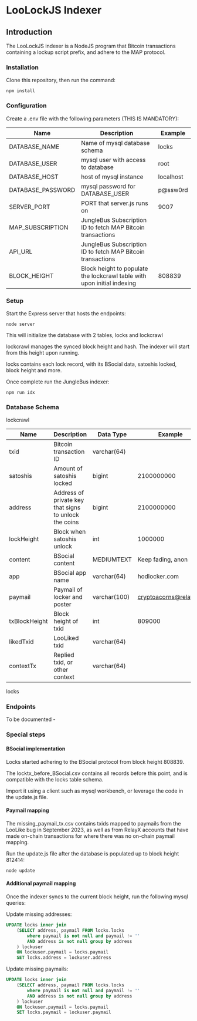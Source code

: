 # LooLockJS Indexer

## Introduction

The LooLockJS indexer is a NodeJS program that Bitcoin transactions containing a lockup script prefix, and adhere to the MAP protocol.

### Installation

Clone this repository, then run the command:

```npm install```

### Configuration

Create a .env file with the following parameters (THIS IS MANDATORY):

| Name | Description | Example |
| ----------- | ----------- | ----------- |
| DATABASE_NAME | Name of mysql database schema | locks |
| DATABASE_USER | mysql user with access to database | root |
| DATABASE_HOST | host of mysql instance | localhost |
| DATABASE_PASSWORD | mysql password for DATABASE_USER | p@ssw0rd |
| SERVER_PORT | PORT that server.js runs on | 9007 |
| MAP_SUBSCRIPTION | JungleBus Subscription ID to fetch MAP Bitcoin transactions | |
| API_URL | JungleBus Subscription ID to fetch MAP Bitcoin transactions | |
| BLOCK_HEIGHT | Block height to populate the lockcrawl table with upon initial indexing | 808839 | 

### Setup

Start the Express server that hosts the endpoints:

```node server```

This will initialize the database with 2 tables, locks and lockcrawl

lockcrawl manages the synced block height and hash. The indexer will start from this height upon running.

locks contains each lock record, with its BSocial data, satoshis locked, block height and more.

Once complete run the JungleBus indexer:

```npm run idx```

### Database Schema

lockcrawl

| Name | Description | Data Type | Example |
| ----------- | ----------- | ----------- | ----------- |
| txid | Bitcoin transaction ID | varchar(64) |  |
| satoshis | Amount of satoshis locked | bigint | 2100000000 |
| address | Address of private key that signs to unlock the coins | bigint | 2100000000 |
| lockHeight | Block when satoshis unlock | int | 1000000 |
| content | BSocial content | MEDIUMTEXT | Keep fading, anon |
| app | BSocial app name | varchar(64) | hodlocker.com |
| paymail | Paymail of locker and poster | varchar(100) | cryptoacorns@relayx.io |
| txBlockHeight | Block height of txid | int | 809000 |
| likedTxid | LooLiked txid | varchar(64) | |
| contextTx | Replied txid, or other context | varchar(64) | |

locks

### Endpoints

To be documented -

### Special steps

#### BSocial implementation

Locks started adhering to the BSocial protocol from block height 808839.

The locktx_before_BSocial.csv contains all records before this point, and is compatible with the locks table schema.

Import it using a client such as mysql workbench, or leverage the code in the update.js file.

#### Paymail mapping

The missing_paymail_tx.csv contains txids mapped to paymails from the LooLike bug in September 2023, as well as from RelayX accounts that have made on-chain transactions for where there was no on-chain paymail mapping.

Run the update.js file after the database is populated up to block height 812414:

```node update```

#### Additional paymail mapping

Once the indexer syncs to the current block height, run the following mysql queries:

Update missing addresses:

```sql 
UPDATE locks inner join 
    (SELECT address, paymail FROM locks.locks 
        where paymail is not null and paymail != '' 
        AND address is not null group by address
    ) lockuser 
    ON lockuser.paymail = locks.paymail
    SET locks.address = lockuser.address

```

Update missing paymails:

```sql 
UPDATE locks inner join 
    (SELECT address, paymail FROM locks.locks 
        where paymail is not null and paymail != '' 
        AND address is not null group by address
    ) lockuser 
    ON lockuser.paymail = locks.paymail
    SET locks.paymail = lockuser.paymail

```